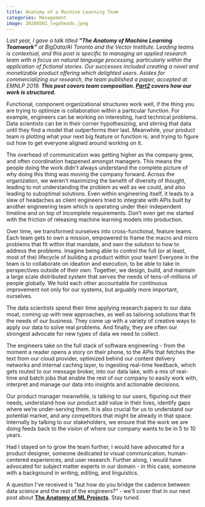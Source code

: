 ```yaml
---
title: Anatomy of a Machine Learning Team
categories: Management
image: 20200502_legoheads.jpeg
---
```


_Last year, I gave a talk titled **"The Anatomy of Machine Learning Teamwork"** at BigData/AI Toronto and the Vector Institute.  Leading teams is contextual, and this post is specific to managing an applied research team with a focus on natural language processing, particularly within the application of fictional stories.  Our successes included creating a novel and monetizable product offering which delighted users.  Asides for commercializing our research, the team published a paper, accepted at EMNLP 2019.  **This post covers team composition. [Part2][part2] covers how our work is structured.**_

Functional, component organizational structures work well, if the thing you are trying to optimize is collaboration within a particular function.  For example, engineers can be working on interesting, hard technical problems.  Data scientists can be in their corner hypothesizing, and stirring that data until they find a model that outperforms their last.  Meanwhile, your product team is plotting what your next big feature or function is; and trying to figure out how to get everyone aligned around working on it.

The overhead of communication was getting higher as the company grew, and often coordination happened amongst managers.  This means the people doing the work didn’t always understand the complete picture of why doing this thing was moving the company forward.  Across the organization, we weren’t maximizing the benefit of diversity of thought, leading to not understanding the problem as well as we could, and also leading to suboptimal solutions.  Even within engineering itself, it leads to a slew of headaches as client engineers tried to integrate with APIs built by another engineering team which is operating under their independent timeline and on top of incomplete requirements.  Don’t even get me started with the friction of releasing machine learning models into production.

Over time, we transformed ourselves into cross-functional, feature teams.  Each team gets to own a mission, empowered to frame the macro and micro problems that fit within that mandate, and own the solution to how to address the problems.  Imagine being able to control the full (or at least, most of the) lifecycle of building a product within your team!  Everyone in the team is to collaborate on ideation and execution, to be able to take in perspectives outside of their own.  Together, we design, build, and maintain a large scale distributed system that serves the needs of tens-of-millions of people globally.  We hold each other accountable for continuous improvement not only for our systems, but arguably more important, ourselves.

The data scientists spend their time applying research papers to our data moat, coming up with new approaches, as well as tailoring solutions that fit the needs of our business.  They come up with a variety of creative ways to apply our data to solve real problems.  And finally, they are often our strongest advocate for new types of data we need to collect.

The engineers take on the full stack of software engineering - from the moment a reader opens a story on their phone, to the APIs that fetches the text from our cloud provider, optimized behind our content delivery networks and internal caching layer, to ingesting real-time feedback, which gets routed to our message broker, into our data lake, with a mix of real-time and batch jobs that enable the rest of our company to easily work with, interpret and manage our data into insights and actionable decisions.

Our product manager meanwhile, is talking to our users, figuring out their needs, understand how our product add value in their lives, identify gaps where we’re under-serving them.  It is also crucial for us to understand our potential market, and any competitors that might be already in that space.  Internally by talking to our stakeholders, we ensure that the work we are doing feeds back to the vision of where our company wants to be in 5 to 10 years.

Had I stayed on to grow the team further, I would have advocated for a product designer, someone dedicated to visual communication, human-centered experiences, and user research.  Further along, I would have advocated for subject matter experts in our domain - in this case, someone with a background in writing, editing, and linguistics.

A question I've received is "but how do you bridge the cadence between data science and the rest of the engineers?" - we'll cover that in our next post about [**The Anatomy of ML Projects**][part2].  Stay tuned.

[part2]: ../ml-projects
